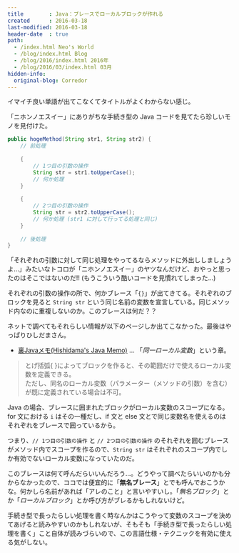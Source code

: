 ```yaml
---
title        : Java：ブレースでローカルブロックが作れる
created      : 2016-03-18
last-modified: 2016-03-18
header-date  : true
path:
  - /index.html Neo's World
  - /blog/index.html Blog
  - /blog/2016/index.html 2016年
  - /blog/2016/03/index.html 03月
hidden-info:
  original-blog: Corredor
---
```


イマイチ良い単語が出てこなくてタイトルがよくわからない感じ。

「ニホンノエスイー」にありがちな手続き型の Java コードを見てたら珍しいモノを見付けた。

```java
public hogeMethod(String str1, String str2) {
    // 前処理
    
    {
        // 1つ目の引数の操作
        String str = str1.toUpperCase();
        // 何か処理
    }
    
    {
        // 2つ目の引数の操作
        String str = str2.toUpperCase();
        // 何か処理 (str1 に対して行ってる処理と同じ)
    }
    
    // 後処理
}
```

「それぞれの引数に対して同じ処理をやってるならメソッドに外出ししましょうよ…」みたいなトコロが「ニホンノエスイー」のヤツなんだけど、おやっと思ったのはそこではないのだ!! (もうこういう酷いコードを見慣れてしまった…)

それぞれの引数の操作の所で、何かブレース「`{}`」が出てきてる。それぞれのブロックを見ると `String str` という同じ名前の変数を宣言している。同じメソッド内なのに重複しないのか。このブレースは何だ？？

ネットで調べてもそれらしい情報が以下のページしか出てこなかった。最後はやっぱりひしだまさん。

- [裏Javaメモ(Hishidama's Java Memo)](http://www.ne.jp/asahi/hishidama/home/tech/java/strange.html#h2_same_name) … 「*同一ローカル変数*」という章。

> とげ括弧{ }によってブロックを作ると、その範囲だけで使えるローカル変数を定義できる。  
> ただし、同名のローカル変数（パラメーター（メソッドの引数）を含む）が既に定義されている場合は不可。

Java の場合、ブレースに囲まれたブロックがローカル変数のスコープになる。for 文における `i` はその一種だし、if 文と else 文とで同じ変数名を使えるのはそれぞれをブレースで囲っているから。

つまり、`// 1つ目の引数の操作` と `// 2つ目の引数の操作` のそれぞれを囲むブレースがメソッド内でスコープを作るので、`String str` はそれぞれのスコープ内でしか有効でないローカル変数になっていたのだ。

このブレースは何て呼んだらいいんだろう…。どうやって調べたらいいのかも分からなかったので、ココでは便宜的に「**無名ブレース**」とでも呼んでおこうかな。何かしら名前があれば「アレのこと」と言いやすいし。「*無名ブロック*」とか「*ローカルブロック*」とか呼び方がブレるかもしれないけど。

手続き型で長ったらしい処理を書く時なんかはこうやって変数のスコープを決めてあげると読みやすいのかもしれないが、そもそも「手続き型で長ったらしい処理を書く」こと自体が読みづらいので、この言語仕様・テクニックを有効に使える気がしない。
